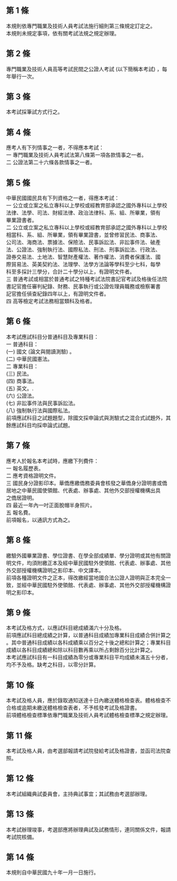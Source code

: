 第 1 條
-------
本規則依專門職業及技術人員考試法施行細則第三條規定訂定之。  
本規則未規定事項，依有關考試法規之規定辦理。

第 2 條
-------
專門職業及技術人員高等考試民間之公證人考試 (以下簡稱本考試) ，每  
年舉行一次。

第 3 條
-------
本考試採筆試方式行之。

第 4 條
-------
應考人有下列情事之一者，不得應本考試：  
一  專門職業及技術人員考試法第八條第一項各款情事之一者。  
二  公證法第二十六條各款情事之一者。

第 5 條
-------
中華民國國民具有下列資格之一者，得應本考試：  
一  公立或立案之私立專科以上學校或經教育部承認之國外專科以上學校  
    法律、法學、司法、財經法律、政治法律科、系、組、所畢業，領有  
    畢業證書者。  
二  公立或立案之私立專科以上學校或經教育部承認之國外專科以上學校  
    相當科、系、組、所畢業，領有畢業證書，並曾修習民法、商事法、  
    公司法、海商法、票據法、保險法、民事訴訟法、非訟事件法、破產  
    法、公證法、強制執行法、國際私法、刑法、刑事訴訟法、行政法、  
    證券交易法、土地法、智慧財產權法、著作權法、消費者保護法、國  
    際貿易法、英美契約法、法理學、法學方法論等學科至少七科，每學  
    科至多採計三學分，合計二十學分以上，有證明文件者。  
三  普通考試或相當於普通考試之特種考試法院書記官考試及格後任法院  
    書記官擔任審判紀錄、財務、民事執行或公證佐理員職務或檢察署書  
    記官擔任偵查紀錄四年以上，有證明文件者。  
四  高等檢定考試法務相當類科及格者。

第 6 條
-------
本考試應試科目分普通科目及專業科目：  
一  普通科目：  
 (一) 國文 (論文與閱讀測驗) 。  
 (二) 中華民國憲法。  
二  專業科目：  
 (三) 民法。  
 (四) 商事法。  
 (五) 英文。.  
 (六) 公證法。  
 (七) 非訟事件法與民事訴訟法。  
 (八) 強制執行法與國際私法。  
前項應試科目之試題題型，除國文採申論式與測驗式之混合式試題外，其  
餘應試科目均採申論式試題。

第 7 條
-------
應考人於報名本考試時，應繳下列費件：  
一  報名履歷表。  
二  應考資格證明文件。  
三  國民身分證影印本。華僑應繳僑務委員會核發之華僑身分證明書或僑  
    居地之中華民國使領館、代表處、辦事處、其他外交部授權機構出具  
    之僑居證明。  
四  最近一年內一吋正面脫帽半身照片。  
五  報名費。  
前項報名，以通訊方式為之。

第 8 條
-------
繳驗外國畢業證書、學位證書、在學全部成績單、學分證明或其他有關證  
明文件，均須附繳正本及經中華民國駐外使領館、代表處、辦事處、其他  
外交部授權機構證明之影印本、中文譯本。  
前項各種證明文件之正本，得改繳經當地國合法公證人證明與正本完全一  
致，並經中華民國駐外使領館、代表處、辦事處、其他外交部授權機構證  
明之影印本。

第 9 條
-------
本考試及格方式，以應試科目總成績滿六十分及格。  
前項應試科目總成績之計算，以普通科目成績加專業科目成績合併計算之  
。其中普通科目成績以各科成績乘以百分之十後之總和計算之；專業科目  
成績以各科目成績總和除以科目數再乘以所占剩餘百分比計算之。  
本考試應試科目有一科目成績為零分或專業科目平均成績未滿五十分者，  
均不予及格。缺考之科目，以零分計算。

第 10 條
--------
本考試及格人員，應於錄取通知送達十日內繳送體格檢查表。體格檢查不  
合格或逾期未繳送體格檢查表者，不予核發考試及格證書。  
前項體格檢查標準依專門職業及技術人員考試體格檢查標準之規定辦理。

第 11 條
--------
本考試及格人員，由考選部報請考試院發給考試及格證書，並函司法院查  
照。

第 12 條
--------
本考試組織典試委員會，主持典試事宜；其試務由考選部辦理。

第 13 條
--------
本考試辦理竣事，考選部應將辦理典試及試務情形，連同關係文件，報請  
考試院核備。

第 14 條
--------
本規則自中華民國九十年一月一日施行。

